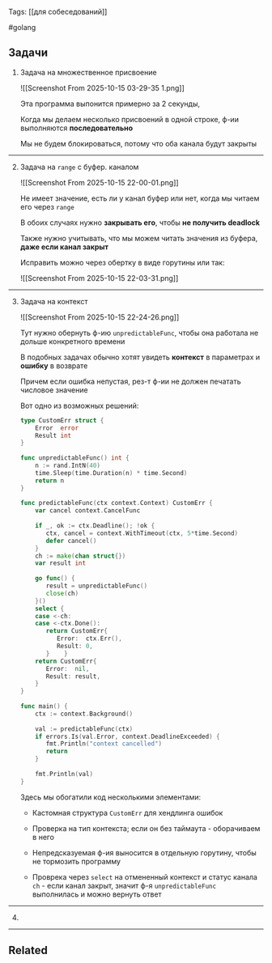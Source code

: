 Tags: [[для собеседований]]

#golang 



## Задачи



1. Задача на множественное присвоение

	![[Screenshot From 2025-10-15 03-29-35 1.png]]
	
	
	Эта программа выпонится примерно за 2 секунды,  
	
	Когда мы делаем несколько присвоений в одной строке, ф-ии выполняются **последовательно**
	
	
	Мы не будем блокироваться, потому что оба канала будут закрыты


---


2. Задача на `range` с буфер. каналом

	![[Screenshot From 2025-10-15 22-00-01.png]]
	
	
	Не имеет значение, есть ли у канал буфер или нет, когда мы читаем его через `range`
	
	В обоих случаях нужно **закрывать его**, чтобы **не получить deadlock**
	
	Также нужно учитывать, что мы можем читать значения из буфера, **даже если канал закрыт**
	
	
	Исправить можно через обертку в виде горутины или так:
	
	![[Screenshot From 2025-10-15 22-03-31.png]]


---


3. Задача на контекст 

	![[Screenshot From 2025-10-15 22-24-26.png]]
	
	Тут нужно обернуть ф-ию `unpredictableFunc`, чтобы она работала не дольше конкретного времени
	
	
	В подобных задачах обычно хотят увидеть **контекст** в параметрах и **ошибку** в возврате
	
	Причем если ошибка непустая, рез-т ф-ии не должен печатать числовое значение
	
	
	
	Вот одно из возможных решений:
	
	```go
	type CustomErr struct {  
	    Error  error  
	    Result int  
	}  
	  
	func unpredictableFunc() int {  
	    n := rand.IntN(40)  
	    time.Sleep(time.Duration(n) * time.Second)  
	    return n  
	}  
	  
	func predictableFunc(ctx context.Context) CustomErr {  
	    var cancel context.CancelFunc  
	  
	    if _, ok := ctx.Deadline(); !ok {  
	       ctx, cancel = context.WithTimeout(ctx, 5*time.Second)  
	       defer cancel()  
	    }  
	    ch := make(chan struct{})  
	    var result int  
	  
	    go func() {  
	       result = unpredictableFunc()  
	       close(ch)  
	    }()  
	    select {  
	    case <-ch:  
	    case <-ctx.Done():  
	       return CustomErr{  
	          Error:  ctx.Err(),  
	          Result: 0,  
	       }    }  
	    return CustomErr{  
	       Error:  nil,  
	       Result: result,  
	    }
	}  
	  
	func main() {  
	    ctx := context.Background()  
	  
	    val := predictableFunc(ctx)  
	    if errors.Is(val.Error, context.DeadlineExceeded) {  
	       fmt.Println("context cancelled")  
	       return  
	    }  
	  
	    fmt.Println(val)  
	}
	```
	
	Здесь мы обогатили код несколькими элементами:
	
	- Кастомная структура `CustomErr` для хендлинга ошибок
	  
	- Проверка на тип контекста; если он без таймаута - оборачиваем в него
	  
	- Непредсказуемая ф-ия выносится в отдельную горутину, чтобы не тормозить программу
	  
	- Проврека через `select` на отмененный контекст и статус канала `ch` - если канал закрыт, значит ф-я `unpredictableFunc` выполнилась и можно вернуть ответ 


---


4. 

	
	
	
	
	
	
	


---


## Related


